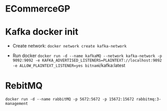 # ECommerceGP


# Kafka docker init
- Create network:
`
    docker network create kafka-network
`

- Run docker
`
    docker run -d --name kafkaMQ --network kafka-network -p 9092:9092 -e KAFKA_ADVERTISED_LISTENERS=PLAINTEXT://localhost:9092 -e ALLOW_PLAINTEXT_LISTENER=yes bitnam
`i/kafka:latest


# RebitMQ
`
    docker run -d --name rabbitMQ -p 5672:5672 -p 15672:15672 rabbitmq:3-management
`